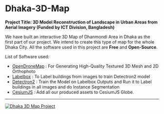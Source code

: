 # Dhaka-3D-Map

**Project Title: 3D Model Reconstruction of Landscape in Urban Areas from Aerial Imagery (Funded by ICT Division, Bangladesh)**

We have built an interactive 3D Map of Dhanmondi Area in Dhaka as the first part of our project. We intend to create this type of map for the whole Dhaka City. All the software used in this project are **Free** and **Open-Source**.

List of Software used:
- [OpenDroneMap](https://github.com/OpenDroneMap/ODM) : For Generating High-Quality Textured 3D Mesh and 2D Orthophoto
- [Labelbox](https://labelbox.com/) : To Label buildings from images to train Detectron2 model
- [Detectron2](https://github.com/facebookresearch/detectron2) : Train the Model on Labelbox Outputs and Run it to Label buildings in all images and do Instance Segmentation
- [CesiumJS](https://cesium.com/cesiumjs/) : Add all our produced assets to CesiumJS Globe.

---

[![Dhaka 3D Map Project](https://res.cloudinary.com/marcomontalbano/image/upload/v1598544035/video_to_markdown/images/youtube--sbtnKjdcoQ4-c05b58ac6eb4c4700831b2b3070cd403.jpg)](https://www.youtube.com/watch?v=sbtnKjdcoQ4 "Dhaka 3D Map Project")

<!--
[![Dhaka 3D Map](http://img.youtube.com/vi/sbtnKjdcoQ4/0.jpg)](http://www.youtube.com/watch?v=sbtnKjdcoQ4 "Dhaka 3D Map")
-->
